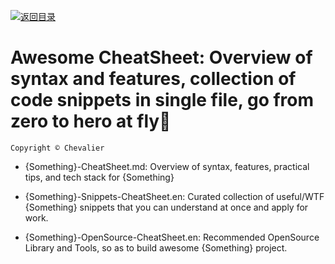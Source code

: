 [![返回目录](https://parg.co/UCb)](https://github.com/wxyyxc1992/Awesome-CheatSheets)

# Awesome CheatSheet: Overview of syntax and features, collection of code snippets in single file, go from zero to hero at fly🚀

`Copyright © Chevalier`

* {Something}-CheatSheet.md: Overview of syntax, features, practical tips, and tech stack for {Something}

* {Something}-Snippets-CheatSheet.en: Curated collection of useful/WTF {Something} snippets that you can understand at once and apply for work.

* {Something}-OpenSource-CheatSheet.en: Recommended OpenSource Library and Tools, so as to build awesome {Something} project.
